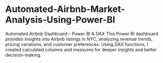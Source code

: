 # Automated-Airbnb-Market-Analysis-Using-Power-BI
Automated Airbnb Dashboard – Power BI &amp; DAX  This Power BI dashboard provides insights into Airbnb listings in NYC, analyzing revenue trends, pricing variations, and customer preferences. Using DAX functions, I created calculated columns and measures for deeper insights and better decision-making.
